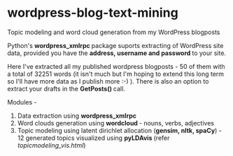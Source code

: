 # wordpress-blog-text-mining
Topic modeling and word cloud generation from my WordPress blogposts

Python's <b> wordpress_xmlrpc </b> package suports extracting of WordPress site data, provided you have the <b> address, username and password </b> to your site. 

Here I've extracted all my published wordpress blogposts - 50 of them with a total of 32251 words (it isn't much but I'm hoping to extend this long term so I'll have more data as I publish more :-) ).
There is also an option to extract your drafts in the <b> GetPosts() </b> call.

Modules -
1. Data extraction using <b> wordpress_xmlrpc </b>
2. Word clouds generation using <b> wordcloud </b>- nouns, verbs, adjectives
3. Topic modeling using latent dirichlet allocation (<b>gensim, nltk, spaCy</b>) - 12 generated topics visualized using <b> pyLDAvis </b> (refer<i> topicmodeling_vis.html</i>)
